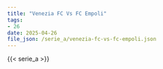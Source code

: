 ```yaml
---
title: "Venezia FC Vs FC Empoli"
tags:
- 26
date: 2025-04-26
file_json: /serie_a/venezia-fc-vs-fc-empoli.json
---
```


{{< serie_a >}}
